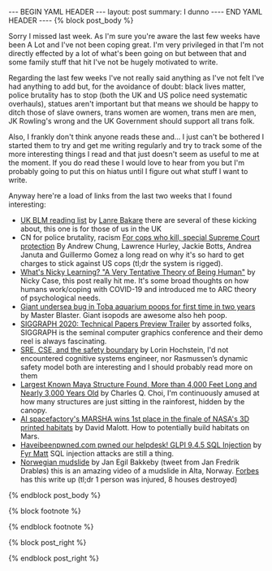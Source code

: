 --- BEGIN YAML HEADER ---
layout: post
summary: I dunno
---- END YAML HEADER ----
{% block post_body %}

Sorry I missed last week. As I'm sure you're aware the last few weeks have been A Lot and I've not been coping great. I'm very privileged in that I'm not directly effected by a lot of what's been going on but between that and some family stuff that hit I've not be hugely motivated to write.

Regarding the last few weeks I've not really said anything as I've not felt I've had anything to add but, for the avoidance of doubt: black lives matter, police brutality has to stop (both the UK and US police need systematic overhauls), statues aren't important but that means we should be happy to ditch those of slave owners, trans women are women, trans men are men, JK Rowling's wrong and the UK Government should support all trans folk.

Also, I frankly don't think anyone reads these and... I just can't be bothered I started them to try and get me writing regularly and try to track some of the more interesting things I read and that just doesn't seem as useful to me at the moment. If you do read these I would love to hear from you but I'm probably going to put this on hiatus until I figure out what stuff I want to write.

Anyway here're a load of links from the last two weeks that I found interesting:

* [UK BLM reading list](https://twitter.com/Lanre_Bakare/status/1268469531032387586) by [Lanre Bakare](https://twitter.com/Lanre_Bakare) there are several of these kicking about, this one is for those of us in the UK
* CN for police brutality, racism [For cops who kill, special Supreme Court protection](https://www.reuters.com/investigates/special-report/usa-police-immunity-scotus/) By Andrew Chung, Lawrence Hurley, Jackie Botts, Andrea Januta and Guillermo Gomez a long read on why it's so hard to get charges to stick against US cops (tl;dr the system is rigged).
* [What's Nicky Learning? "A Very Tentative Theory of Being Human"](https://www.patreon.com/posts/whats-nicky-very-37796972) by Nicky Case, this post really hit me. It's some broad thoughts on how humans work/coping with COVID-19 and introduced me to ARC theory of psychological needs.
* [Giant undersea bug in Toba aquarium poops for first time in two years](https://soranews24.com/2020/05/29/giant-undersea-bug-in-toba-aquarium-poops-for-first-time-in-two-years/) by Master Blaster. Giant isopods are awesome also heh poop.
* [SIGGRAPH 2020: Technical Papers Preview Trailer](https://www.youtube.com/watch?v=jYdMKdRUq_8) by assorted folks, SIGGRAPH is the seminal computer graphics conference and their demo reel is always fascinating.
* [SRE, CSE, and the safety boundary](https://surfingcomplexity.blog/2020/05/25/sre-cse-and-the-safety-boundary/) by Lorin Hochstein, I'd not encountered cognitive systems engineer, nor Rasmussen’s dynamic safety model both are interesting and I should probably read more on them
* [Largest Known Maya Structure Found, More than 4,000 Feet Long and Nearly 3,000 Years Old](https://www.insidescience.org/news/largest-known-maya-structure-found-more-4000-feet-long-and-nearly-3000-years-old) by Charles Q. Choi, I'm continuously amused at how many structures are just sitting in the rainforest, hidden by the canopy.
* [AI spacefactory's MARSHA wins 1st place in the finale of NASA's 3D printed habitats](https://www.designboom.com/architecture/ai-spacefactory-marsha-wins-nasa-3d-printed-habitat-challenge-finale-05-08-2019/) by David Malott. How to potentially build habitats on Mars.
* [Haveibeenpwned.com pwned our helpdesk! GLPI 9.4.5 SQL Injection](https://fyr.io/2020/05/30/haveibeenpwned-com-pwned-our-helpdesk-glpi-9-4-5-sql-injection/) by [Fyr Matt](https://twitter.com/fyr_matt) SQL injection attacks are still a thing.
* [Norwegian mudslide](https://twitter.com/JanFredrikD/status/1268270255509512193) by Jan Egil Bakkeby (tweet from Jan Fredrik Drabløs) this is an amazing video of a mudslide in Alta, Norway. [Forbes](https://www.forbes.com/sites/davidnikel/2020/06/03/major-landslide-destroys-8-homes-in-northern-norway) has this write up (tl;dr 1 person was injured, 8 houses destroyed)


{% endblock post_body %}

{% block footnote %}

{% endblock footnote %}

{% block post_right %}

{% endblock post_right %}
